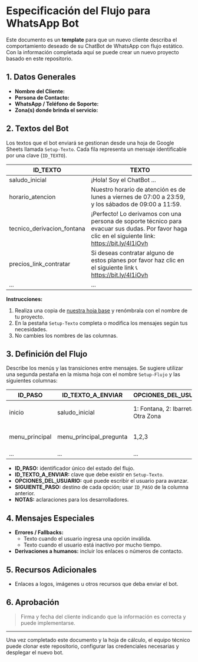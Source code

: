 # Especificación del Flujo para WhatsApp Bot

Este documento es un **template** para que un nuevo cliente describa el comportamiento deseado de su ChatBot de WhatsApp con flujo estático. Con la información completada aquí se puede crear un nuevo proyecto basado en este repositorio.

## 1. Datos Generales
- **Nombre del Cliente:**
- **Persona de Contacto:**
- **WhatsApp / Teléfono de Soporte:**
- **Zona(s) donde brinda el servicio:**

## 2. Textos del Bot
Los textos que el bot enviará se gestionan desde una hoja de Google Sheets llamada `Setup-Texto`. Cada fila representa un mensaje identificable por una clave (`ID_TEXTO`).

| ID_TEXTO | TEXTO |
|----------|-------|
| saludo_inicial | ¡Hola! Soy el ChatBot ... |
| horario_atencion | Nuestro horario de atención es de lunes a viernes de 07:00 a 23:59, y los sábados de 09:00 a 11:59. |
| tecnico_derivacion_fontana | ¡Perfecto! Lo derivamos con una persona de soporte técnico para evacuar sus dudas. Por favor haga clic en el siguiente link: https://bit.ly/4l1iOvh |
| precios_link_contratar | Si deseas contratar alguno de estos planes por favor haz clic en el siguiente link 📞 https://bit.ly/4l1iOvh |
| ... | ... |

**Instrucciones:**
1. Realiza una copia de [nuestra hoja base](https://docs.google.com) y renómbrala con el nombre de tu proyecto.
2. En la pestaña `Setup-Texto` completa o modifica los mensajes según tus necesidades.
3. No cambies los nombres de las columnas.

## 3. Definición del Flujo
Describe los menús y las transiciones entre mensajes. Se sugiere utilizar una segunda pestaña en la misma hoja con el nombre `Setup-Flujo` y las siguientes columnas:

| ID_PASO | ID_TEXTO_A_ENVIAR | OPCIONES_DEL_USUARIO | SIGUIENTE_PASO | NOTAS |
|--------|-------------------|----------------------|----------------|-------|
| inicio | saludo_inicial | 1: Fontana, 2: Ibarreta, 3: Otra Zona | menu_principal | Mensaje de bienvenida |
| menu_principal | menu_principal_pregunta | 1,2,3 | menu_fontana, menu_ibarreta, otra_zona | |
| ... | ... | ... | ... | |

- **ID_PASO:** identificador único del estado del flujo.
- **ID_TEXTO_A_ENVIAR:** clave que debe existir en `Setup-Texto`.
- **OPCIONES_DEL_USUARIO:** qué puede escribir el usuario para avanzar.
- **SIGUIENTE_PASO:** destino de cada opción; usar `ID_PASO` de la columna anterior.
- **NOTAS:** aclaraciones para los desarrolladores.

## 4. Mensajes Especiales
- **Errores / Fallbacks:** 
  - Texto cuando el usuario ingresa una opción inválida.
  - Texto cuando el usuario está inactivo por mucho tiempo.
- **Derivaciones a humanos:** incluir los enlaces o números de contacto.

## 5. Recursos Adicionales
- Enlaces a logos, imágenes u otros recursos que deba enviar el bot.

## 6. Aprobación
> Firma y fecha del cliente indicando que la información es correcta y puede implementarse.

---

Una vez completado este documento y la hoja de cálculo, el equipo técnico puede clonar este repositorio, configurar las credenciales necesarias y desplegar el nuevo bot.
